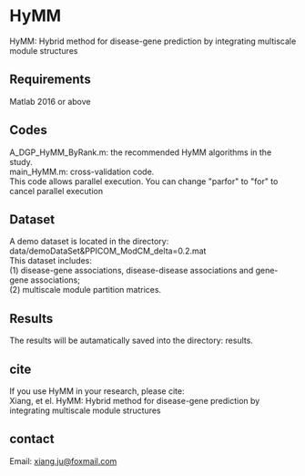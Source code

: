 # HyMM
HyMM: Hybrid method for disease-gene prediction by integrating multiscale module structures


## Requirements
Matlab 2016 or above   


## Codes 
A_DGP_HyMM_ByRank.m: the recommended HyMM algorithms in the study. <br>
main_HyMM.m: cross-validation code.  <br>
This code allows parallel execution. You can change "parfor" to "for" to cancel parallel execution  <br>


## Dataset
A demo dataset is located in the directory: data/demoDataSet&PPICOM_ModCM_delta=0.2.mat<br>
This dataset includes: <br>
(1) disease-gene associations, disease-disease associations and gene-gene associations;  <br>
(2) multiscale module partition matrices. <br>


## Results 
The results will be autamatically saved into the directory: results.  

## cite
If you use HyMM in your research, please cite: <br>
Xiang, et el. HyMM: Hybrid method for disease-gene prediction by integrating multiscale module structures


## contact<br>
Email: xiang.ju@foxmail.com 


 
